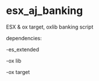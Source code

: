 # esx_aj_banking
ESX &amp; ox target, oxlib banking script

dependencies:

-es_extended

-ox lib

-ox target


